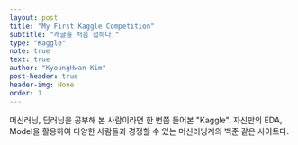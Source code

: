```yaml
---
layout: post
title: "My First Kaggle Competition"
subtitle: "캐글을 처음 접하다."
type: "Kaggle"
note: true
text: true
author: "KyoungHwan Kim"
post-header: true
header-img: None
order: 1
---
```


머신러닝, 딥러닝을 공부해 본 사람이라면 한 번쯤 들어본 "Kaggle".
자신만의 EDA, Model을 활용하여 다양한 사람들과 경쟁할 수 있는 머신러닝계의 백준 같은 사이트다.
